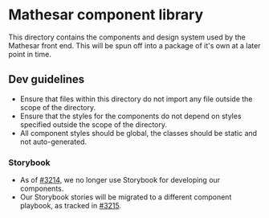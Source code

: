 # Mathesar component library

This directory contains the components and design system used by the Mathesar front end. This will be spun off into a package of it's own at a later point in time.

## Dev guidelines

- Ensure that files within this directory do not import any file outside the scope of the directory.
- Ensure that the styles for the components do not depend on styles specified outside the scope of the directory.
- All component styles should be global, the classes should be static and not auto-generated.

### Storybook

- As of [#3214](https://github.com/centerofci/mathesar/pull/3214), we no longer use Storybook for developing our components.
- Our Storybook stories will be migrated to a different component playbook, as tracked in [#3215](https://github.com/centerofci/mathesar/issues/3215).
